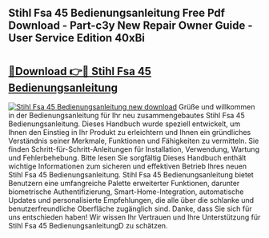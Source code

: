 ## Stihl Fsa 45 Bedienungsanleitung Free Pdf Download - Part-c3y New Repair Owner Guide - User Service Edition 40xBi

# <h2><a href="http://df5utz.blite.top/?on=Stihl+Fsa+45+Bedienungsanleitung">🔗Download 👉🔴 Stihl Fsa 45 Bedienungsanleitung</a></h2>

[![Stihl Fsa 45 Bedienungsanleitung new download](https://i.imgur.com/lujVjoI.png)](http://df5utz.blite.top/?on=Stihl+Fsa+45+Bedienungsanleitung)
Grüße und willkommen in der Bedienungsanleitung für Ihr neu zusammengebautes Stihl Fsa 45 Bedienungsanleitung. Dieses Handbuch wurde speziell entwickelt, um Ihnen den Einstieg in Ihr Produkt zu erleichtern und Ihnen ein gründliches Verständnis seiner Merkmale, Funktionen und Fähigkeiten zu vermitteln. Sie finden Schritt-für-Schritt-Anleitungen für Installation, Verwendung, Wartung und Fehlerbehebung. Bitte lesen Sie sorgfältig Dieses Handbuch enthält wichtige Informationen zum sicheren und effektiven Betrieb Ihres neuen Stihl Fsa 45 Bedienungsanleitung. Stihl Fsa 45 Bedienungsanleitung bietet Benutzern eine umfangreiche Palette erweiterter Funktionen, darunter biometrische Authentifizierung, Smart-Home-Integration, automatische Updates und personalisierte Empfehlungen, die alle über die schlanke und benutzerfreundliche Oberfläche zugänglich sind. Danke, dass Sie sich für uns entschieden haben! Wir wissen Ihr Vertrauen und Ihre Unterstützung für Stihl Fsa 45 BedienungsanleitungD zu schätzen.
